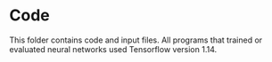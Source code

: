 # Code

This folder contains code and input files.  All programs that trained or evaluated neural networks used Tensorflow version 1.14.
